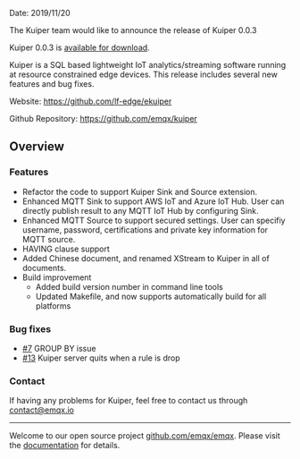 Date: 2019/11/20

The Kuiper team would like to announce the release of Kuiper 0.0.3

Kuiper 0.0.3 is [available for download](https://github.com/lf-edge/ekuiper/releases/tag/0.0.3).

Kuiper is a SQL based lightweight IoT analytics/streaming software running at resource constrained edge devices. This release includes several new features and bug fixes.

Website: https://github.com/lf-edge/ekuiper

Github Repository: https://github.com/emqx/kuiper

## Overview 

### Features

- Refactor the code to support Kuiper Sink and Source extension.
- Enhanced MQTT Sink to support AWS IoT and Azure IoT Hub. User can directly publish result to any MQTT IoT Hub by configuring Sink.
- Enhanced MQTT Source to support secured settings. User can specifiy username, password, certifications and private key information for MQTT source.
- HAVING clause support
- Added Chinese document, and renamed XStream to Kuiper in all of documents.
- Build improvement
  - Added build version number in command line tools
  - Updated Makefile, and now supports automatically build for all platforms

### Bug fixes

- [#7](https://github.com/lf-edge/ekuiper/issues/7) GROUP BY issue
- [#13](https://github.com/lf-edge/ekuiper/issues/13) Kuiper server quits when a rule is drop

### Contact

If having any problems for Kuiper, feel free to contact us through contact@emqx.io



------

Welcome to our open source project [github.com/emqx/emqx](https://github.com/emqx/emqx). Please visit the [ documentation](https://www.emqx.io/docs/en/latest/) for details.
